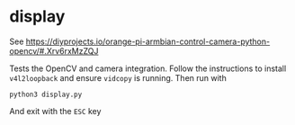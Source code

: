 # display

See https://diyprojects.io/orange-pi-armbian-control-camera-python-opencv/#.Xrv6rxMzZQJ

Tests the OpenCV and camera integration. Follow the instructions to install `v4l2loopback` and ensure `vidcopy` is running. Then run with

```
python3 display.py
```

And exit with the `ESC` key
